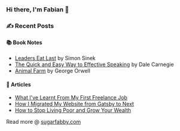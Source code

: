 ### Hi there, I'm Fabian 👋

### ✍️  Recent Posts
#### 📚  Book Notes
- [Leaders Eat Last](https://sugarfabby.com/book-notes/leaders-eat-last) by Simon Sinek
- [The Quick and Easy Way to Effective Speaking](https://sugarfabby.com/book-notes/the-quick-and-easy-way-to-effective-speaking) by Dale Carnegie
- [Animal Farm](https://sugarfabby.com/book-notes/animal-farm) by George Orwell
#### 📰  Articles
- [What I've Learnt From My First Freelance Job](https://sugarfabby.com/blog/what-i-have-learnt-from-my-first-freelance-job)
- [How I Migrated My Website from Gatsby to Next](https://sugarfabby.com/blog/how-i-migrated-my-website-from-gatsby-to-next)
- [How to Stop Living Poor and Grow Your Wealth](https://sugarfabby.com/blog/how-to-stop-living-poor-and-grow-your-wealth)

Read more @ [sugarfabby.com](https://sugarfabby.com)
